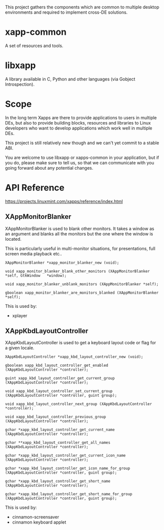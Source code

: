 This project gathers the components which are common to multiple desktop environments and required to implement cross-DE solutions.

# xapp-common

A set of resources and tools.

# libxapp

A library available in C, Python and other languages (via Gobject Introspection).

# Scope

In the long term Xapps are there to provide applications to users in multiple DEs, but also to provide building blocks, resources and libraries to Linux developers who want to develop applications which work well in multiple DEs.

This project is still relatively new though and we can't yet commit to a stable ABI.

You are welcome to use libxapp or xapps-common in your application, but if you do, please make sure to tell us, so that we can communicate with you going forward about any potential changes.

# API Reference

https://projects.linuxmint.com/xapps/reference/index.html

## XAppMonitorBlanker

XAppMonitorBlanker is used to blank other monitors. It takes a window as an argument and blanks all the monitors but the one where the window is located.

This is particularly useful in multi-monitor situations, for presentations, full screen media playback etc..

`XAppMonitorBlanker *xapp_monitor_blanker_new (void);`

`void xapp_monitor_blanker_blank_other_monitors (XAppMonitorBlanker *self, GtkWindow   *window);`

`void xapp_monitor_blanker_unblank_monitors (XAppMonitorBlanker *self);`

`gboolean xapp_monitor_blanker_are_monitors_blanked (XAppMonitorBlanker *self);`

This is used by:

- xplayer

## XAppKbdLayoutController

XAppKbdLayoutController is used to get a keyboard layout code or flag for a given locale.

`XAppKbdLayoutController *xapp_kbd_layout_controller_new (void);`

`gboolean xapp_kbd_layout_controller_get_enabled (XAppKbdLayoutController *controller);`

`guint xapp_kbd_layout_controller_get_current_group (XAppKbdLayoutController *controller);`

`void xapp_kbd_layout_controller_set_current_group (XAppKbdLayoutController *controller, guint group);`

`void xapp_kbd_layout_controller_next_group (XAppKbdLayoutController *controller);`

`void xapp_kbd_layout_controller_previous_group (XAppKbdLayoutController *controller);`

`gchar *xapp_kbd_layout_controller_get_current_name (XAppKbdLayoutController *controller);`

`gchar **xapp_kbd_layout_controller_get_all_names (XAppKbdLayoutController *controller);`

`gchar *xapp_kbd_layout_controller_get_current_icon_name (XAppKbdLayoutController *controller);`

`gchar *xapp_kbd_layout_controller_get_icon_name_for_group (XAppKbdLayoutController *controller, guint group);`

`gchar *xapp_kbd_layout_controller_get_short_name (XAppKbdLayoutController *controller);`

`gchar *xapp_kbd_layout_controller_get_short_name_for_group (XAppKbdLayoutController *controller, guint group);`

This is used by:

- cinnamon-screensaver
- cinnamon keyboard applet
